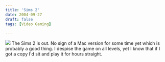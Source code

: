 ```yaml
---
title: 'Sims 2'
date: 2004-09-27
draft: false
tags: [Video Gaming]

---
```


[![](http://www.penny-arcade.com/images/2004/20040927l.jpg)](http://www.penny-arcade.com/view.php3?date=2004-09-27) The Sims 2 is out. No sign of a Mac version for some time yet which is probably a good thing. I despise the game on all levels, yet I know that if I got a copy I'd sit and play it for hours straight.